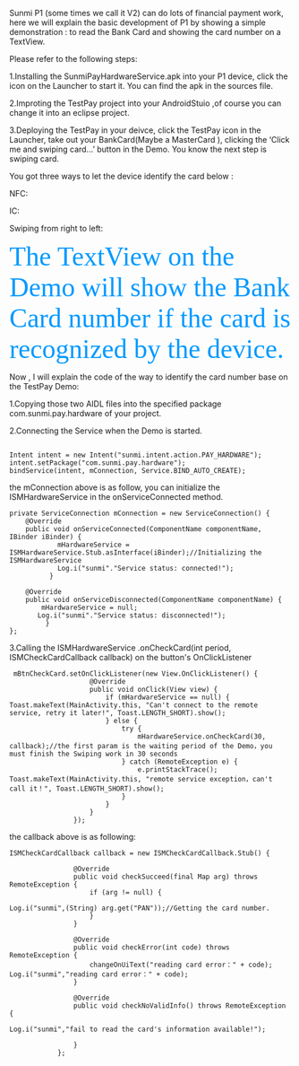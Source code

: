 
Sunmi P1 (some times we call it V2) can do lots of financial payment work, here we will explain the basic development of P1 by showing a simple demonstration : to read the Bank Card and showing the card number on a TextView.

Please refer to the following steps:

1.Installing the SunmiPayHardwareService.apk into your P1 device, click the icon on the Launcher to start it. You can find the apk in the sources file.

2.Improting the TestPay project into your AndroidStuio ,of course you can change it into an eclipse project.

3.Deploying the TestPay in your deivce, click the TestPay icon in the Launcher, take out your BankCard(Maybe a   MasterCard ), clicking the ‘Click me and swiping card...’ button in the Demo. You know the next step is swiping card.

You got three ways to let the device identify the card below :

NFC:

IC:

Swiping from right to left:

<font color=#0099ff size=7 face="黑体">The TextView on the Demo will show the Bank Card number if the card is recognized by the device.</font>

Now , I will explain  the code of the way to identify the card number base on the TestPay Demo:

1.Copying those two AIDL files into the specified package com.sunmi.pay.hardware of your project.

2.Connecting the Service when the Demo is started.
```

Intent intent = new Intent("sunmi.intent.action.PAY_HARDWARE");
intent.setPackage("com.sunmi.pay.hardware");
bindService(intent, mConnection, Service.BIND_AUTO_CREATE);

```

the mConnection above is as follow, you can initialize the ISMHardwareService in the onServiceConnected method.

```
private ServiceConnection mConnection = new ServiceConnection() {
    @Override
    public void onServiceConnected(ComponentName componentName, IBinder iBinder) {
            mHardwareService = ISMHardwareService.Stub.asInterface(iBinder);//Initializing the ISMHardwareService 
            Log.i("sunmi"."Service status: connected!");
          }

    @Override
    public void onServiceDisconnected(ComponentName componentName) {
        mHardwareService = null;
       Log.i("sunmi"."Service status: disconnected!");
         }
};

```

3.Calling the ISMHardwareService .onCheckCard(int period, ISMCheckCardCallback callback) on the button's OnClickListener

```
 mBtnCheckCard.setOnClickListener(new View.OnClickListener() {
                    @Override
                    public void onClick(View view) {
                        if (mHardwareService == null) {
Toast.makeText(MainActivity.this, "Can't connect to the remote service, retry it later!", Toast.LENGTH_SHORT).show();
                        } else {
                            try {
                                mHardwareService.onCheckCard(30, callback);//the first param is the waiting period of the Demo，you must finish the Swiping work in 30 seconds
                            } catch (RemoteException e) {
                                e.printStackTrace();
Toast.makeText(MainActivity.this, "remote service exception，can't call it！", Toast.LENGTH_SHORT).show();
                            }
                        }
                    }
                });

```

the callback above is as following: 
```
ISMCheckCardCallback callback = new ISMCheckCardCallback.Stub() {

                @Override
                public void checkSucceed(final Map arg) throws RemoteException {
                    if (arg != null) {
                        
Log.i("sunmi",(String) arg.get("PAN"));//Getting the card number.
                    }
                }

                @Override
                public void checkError(int code) throws RemoteException {
                    changeOnUiText("reading card error：" + code);
Log.i("sunmi","reading card error：" + code);             
                }

                @Override
                public void checkNoValidInfo() throws RemoteException {
               
Log.i("sunmi","fail to read the card's information available!");             
                    
                }
            };

```
